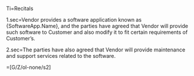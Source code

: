 Ti=Recitals

1.sec=Vendor provides a software application known as {SoftwareApp.Name}, and the parties have agreed that Vendor will provide such software to Customer and also modify it to fit certain requirements of Customer’s.

2.sec=The parties have also agreed that Vendor will provide maintenance and support services related to the software.

=[G/Z/ol-none/s2]
